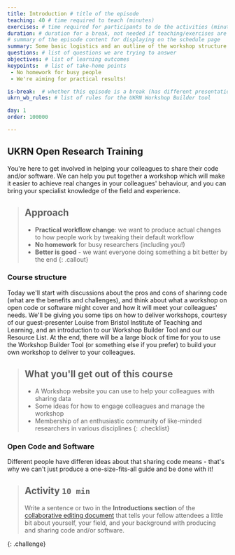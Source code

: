 ```yaml
---
title: Introduction # title of the episode
teaching: 40 # time required to teach (minutes)
exercises: # time required for participants to do the activities (minutes)
duration: # duration for a break, not needed if teaching/exercises are present (minutes)
# summary of the episode content for displaying on the schedule page
summary: Some basic logistics and an outline of the workshop structure.
questions: # list of questions we are trying to answer
objectives: # list of learning outcomes
keypoints:  # list of take-home points
 - No homework for busy people
 - We're aiming for practical results!

is-break:  # whether this episode is a break (has different presentation)
ukrn_wb_rules: # list of rules for the UKRN Workshop Builder tool

day: 1
order: 100000

---
```


## UKRN Open Research Training

You're here to get involved in helping your colleagues to share their code and/or software.
We can help you put together a workshop which will make it easier to achieve real changes in your colleagues' behaviour, and you can bring your specialist knowledge of the field and experience.

> ## Approach
> * **Practical workflow change**: we want to produce actual changes to how people work by tweaking their default workflow
> * **No homework** for busy researchers (including you!)
> * **Better is good** - we want everyone doing something a bit better by the end
{: .callout}

### Course structure

Today we'll start with discussions about the pros and cons of sharinng code (what are the benefits and challenges), and think about what a workshop on open code or software might cover and how it will meet your colleagues' needs.
We'll be giving you some tips on how to deliver workshops, courtesy of our guest-presenter Louise from Bristol Institute of Teaching and Learning, and an introduction to our Workshop Builder Tool and our Resource List.
At the end, there will be a large block of time for you to use the Workshop Builder Tool (or something else if you prefer) to build your own workshop to deliver to your colleagues.

> ## What you'll get out of this course
> * A Workshop website you can use to help your colleagues with sharing data
> * Some ideas for how to engage colleagues and manage the workshop
> * Membership of an enthusiastic community of like-minded researchers in various disciplines
{: .checklist}

### Open Code and Software

Different people have differen ideas about that sharing code means - that's why we can't just produce a one-size-fits-all guide and be done with it!

> ## Activity `10 min`
> Write a sentence or two in the **Introductions section** of the <a href="{{ site.collaborative_notes }}" target="_blank">collaborative editing document</a> that tells your fellow attendees a little bit about yourself, your field, and your background with producing and sharing code and/or software.
>
{: .challenge}
